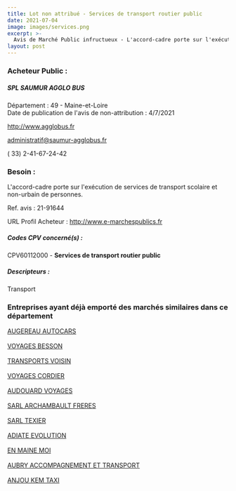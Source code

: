 ```yaml
---
title: Lot non attribué - Services de transport routier public
date: 2021-07-04
image: images/services.png
excerpt: >-
  Avis de Marché Public infructueux - L'accord-cadre porte sur l'exécution de services de transport scolaire et non-urbain de personnes.
layout: post
---
```


### Acheteur Public :
##### SPL SAUMUR AGGLO BUS
Département : 49 - Maine-et-Loire<br/>
Date de publication de l'avis de non-attribution : 4/7/2021


http://www.agglobus.fr

administratif@saumur-agglobus.fr

( 33) 2-41-67-24-42
### Besoin :

L'accord-cadre porte sur l'exécution de services de transport scolaire et non-urbain de personnes.

Ref. avis : 21-91644

URL Profil Acheteur : http://www.e-marchespublics.fr

##### Codes CPV concerné(s) :
CPV60112000 - **Services de transport routier public** <br/>

##### Descripteurs :
Transport <br/>

### Entreprises ayant déjà emporté des marchés similaires dans ce département
<a href="/entreprise-543/siren-069200616">AUGEREAU AUTOCARS</a><br/><br/>
<a href="/entreprise-545/siren-315577395">VOYAGES BESSON</a><br/><br/>
<a href="/entreprise-545/siren-315769315">TRANSPORTS VOISIN</a><br/><br/>
<a href="/entreprise-546/siren-320889835">VOYAGES CORDIER</a><br/><br/>
<a href="/entreprise-549/siren-342810413">AUDOUARD VOYAGES</a><br/><br/>
<a href="/entreprise-549/siren-344242540">SARL ARCHAMBAULT FRERES</a><br/><br/>
<a href="/entreprise-553/siren-387855232">SARL TEXIER</a><br/><br/>
<a href="/entreprise-566/siren-491284006">ADIATE EVOLUTION</a><br/><br/>
<a href="/entreprise-576/siren-800354946">EN MAINE MOI</a><br/><br/>
<a href="/entreprise-577/siren-801750902">AUBRY ACCOMPAGNEMENT ET TRANSPORT</a><br/><br/>
<a href="/entreprise-578/siren-811036664">ANJOU KEM TAXI</a><br/><br/>
